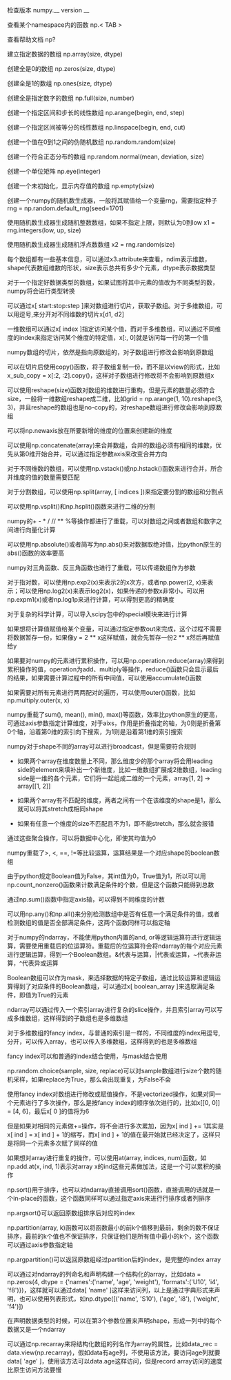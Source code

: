 检查版本 numpy.__ version __

查看某个namespace内的函数 np.< TAB >

查看帮助文档 np?

建立指定数据的数组 np.array(size, dtype)

创建全是0的数组 np.zeros(size, dtype)

创建全是1的数组 np.ones(size, dtype)

创建全是指定数字的数组 np.full(size, number)

创建一个指定区间和步长的线性数组 np.arange(begin, end, step)

创建一个指定区间被等分的线性数组 np.linspace(begin, end, cut)

创建一个值在0到1之间的伪随机数组 np.random.random(size)

创建一个符合正态分布的数组 np.random.normal(mean, deviation, size)

创建一个单位矩阵 np.eye(integer)

创建一个未初始化，显示内存值的数组 np.empty(size)

创建一个numpy的随机数生成器，一般将其赋值给一个变量rng，需要指定种子 rng = np.random.default_rng(seed=1701)

使用随机数生成器生成随机整数数组，如果不指定上限，则默认为0到low x1 = rng.integers(low, up, size)

使用随机数生成器生成随机浮点数数组 x2 = rng.random(size)

每个数组都有一些基本信息，可以通过x3.attribute来查看，ndim表示维数，shape代表数组维数的形状，size表示总共有多少个元素，dtype表示数据类型

对于一个指定好数据类型的数组，如果试图将其中元素的值改为不同类型的数，numpy将会进行类型转换

可以通过x[ start:stop:step ]来对数组进行切片，获取子数组。对于多维数组，可以用逗号,来分开对不同维数的切片x[d1, d2]

一维数组可以通过x[ index ]指定访问某个值，而对于多维数组，可以通过不同维度的index来指定访问某个维度的特定值，x[:, 0]就是访问每一行的第一个值

numpy数组的切片，依然是指向原数组的，对子数组进行修改会影响到原数组

可以在切片后使用copy()函数，将子数组复制一份，而不是以view的形式，比如x_sub_copy = x[:2, :2].copy()，这样对子数组进行修改将不会影响到原数组x

可以使用reshape(size)函数对数组的维数进行重构，但是元素的数量必须符合size，一般将一维数组reshape成二维，比如grid = np.arange(1, 10).reshape(3, 3)，并且reshape的数组也是no-copy的，对reshape数组进行修改会影响到原数组

可以将np.newaxis放在所要新增的维度的位置来创建新的维度

可以使用np.concatenate(array)来合并数组，合并的数组必须有相同的维数，优先从第0维开始合并，可以通过指定参数axis来改变合并方向

对于不同维数的数组，可以使用np.vstack()或np.hstack()函数来进行合并，所合并维度的值的数量需要匹配

对于分割数组，可以使用np.split(array, [ indices ])来指定要分割的数组和分割点

可以使用np.vsplit()和np.hsplit()函数来进行二维的分割

numpy的+ - * / // ** %等操作都进行了重载，可以对数组之间或者数组和数字之间进行向量化计算

可以使用np.absolute()或者简写为np.abs()来对数据取绝对值，比python原生的abs()函数的效率要高

numpy对三角函数、反三角函数也进行了重载，可以传递数组作为参数

对于指对数，可以使用np.exp2(x)来表示2的x次方，或者np.power(2, x)来表示；可以使用np.log2(x)来表示log2(x)，如果传递的参数x非常小，可以用np.expm1(x)或者np.log1p来进行计算，可以得到更高的精确度

对于复杂的科学计算，可以导入scipy包中的special模块来进行计算

如果想将计算值赋值给某个变量，可以通过指定参数out来完成，这个过程不需要将数据暂存一份，如果像y = 2 ** x这样赋值，就会先暂存一份2 ** x然后再赋值给y

如果要对numpy的元素进行累积操作，可以用np.operation.reduce(array)来得到累积操作的值，operation为add、multiply等操作，reduce()函数只会显示最后的结果，如果需要计算过程中的所有中间值，可以使用accumulate()函数

如果需要对所有元素进行两两配对的遍历，可以使用outer()函数，比如np.multiply.outer(x, x)

numpy重载了sum(), mean(), min(), max()等函数，效率比python原生的更高，可通过axis参数指定计算维度，对于aixs，作用是折叠指定的轴，为0则是折叠第0个轴，沿着第0维的索引向下搜索，为1则是沿着第1维的索引搜索

numpy对于shape不同的array可以进行broadcast，但是需要符合规则

- 如果两个array在维度数量上不同，那么维度少的那个array将会用leading side的element来填补出一个新维度，比如一维数组扩展成2维数组，leading side是一维的各个元素，它们将一起组成二维的一个元素，array[1, 2] -> array[[1, 2]]

- 如果两个array有不匹配的维度，两者之间有一个在该维度的shape是1，那么就可以将其stretch成相同shape

- 如果有任意一个维度的size不匹配且不为1，即不能stretch，那么就会报错

通过这些聚合操作，可以将数据中心化，即使其均值为0

numpy重载了>, <, ==, !=等比较运算，运算结果是一个对应shape的boolean数组

由于python规定Boolean值为False，其int值为0，True值为1，所以可以用np.count_nonzero()函数来计数满足条件的个数，但是这个函数只能得到总数

通过np.sum()函数中指定axis轴，可以得到不同维度的计数

可以用np.any()和np.all()来分别检测数组中是否有任意一个满足条件的值，或者检测数组的值是否全部满足条件，这两个函数同样可以指定轴

对于numpy的ndarray，不能使用python内置的and, or等逻辑运算符进行逻辑运算，需要使用重载后的位运算符。重载后的位运算符会将ndarray的每个对应元素进行逻辑运算，得到一个Boolean数组。&代表与运算，|代表或运算，~代表非运算，^代表异或运算

Boolean数组可以作为mask，来选择数据的特定子数组，通过比较运算和逻辑运算得到了对应条件的Boolean数组，可以通过x[ boolean_array ]来选取满足条件，即值为True的元素

ndarray可以通过传入一个索引array进行复杂的slice操作，并且索引array可以写成多维数组，这样得到的子数组也是多维数组

对于多维数组的fancy index，与普通的索引是一样的，不同维度的index用逗号,分开，可以传入array，也可以传入多维数组，这样得到的也是多维数组

fancy index可以和普通的index结合使用，与mask结合使用

np.random.choice(sample, size, replace)可以对sample数组进行size个数的随机采样，如果replace为True，那么会出现重复，为False不会

使用fancy index对数组进行修改或赋值操作，不是vectorized操作，如果对同一个元素进行了多次操作，那么是按fancy index的顺序依次进行的，比如x[[0, 0]] = [4, 6]，最后x[ 0 ]的值将为6

但是如果对相同的元素做+=操作，将不会进行多次累加，因为x[ ind ] += 1其实是x[ ind ] = x[ ind ] + 1的缩写，而x[ ind ] + 1的值在最开始就已经决定了，这样只是将同一个元素多次赋了同样的值

如果想对array进行重复的操作，可以使用at(array, indices, num)函数，如np.add.at(x, ind, 1)表示对array x的ind这些元素做加法，这是一个可以累积的操作

np.sort()用于排序，也可以对ndarray直接调用sort()函数，直接调用的话就是一个in-place的函数，这个函数同样可以通过指定axis来进行行排序或者列排序

np.argsort()可以返回原数组排序后对应的index

np.partition(array, k)函数可以将函数最小的前k个值移到最前，剩余的数不保证排序，最前的k个值也不保证排序，只保证他们是所有值中最小的k个，这个函数可以通过axis参数指定轴

np.argpartition()可以返回原数组经过partition后的index，是完整的index array

可以通过对ndarray的列命名和声明构建一个结构化的array，比如data = np.zeros(4, dtype = {'names':('name', 'age', 'weight'), 'formats':('U10', 'i4', 'f8')})，这样就可以通过data[ 'name' ]这样来访问列，以上是通过字典形式来声明，也可以使用列表形式，如np.dtype([('name', 'S10'), ('age', 'i8'), ('weight', 'f4')])

在声明数据类型的时候，可以在第3个参数位置来声明shape，形成一列中的每个数据又是一个ndarray

可以通过np.recarray来将结构化数组的列名作为array的属性，比如data_rec = data.view(np.recarray)，假如data有age列，不使用该方法，要访问age列就要data[ 'age' ]，使用该方法可以data.age这样访问，但是record array访问的速度比原生访问方法要慢